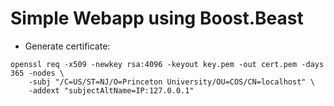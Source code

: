 # Simple Webapp using Boost.Beast

* Generate certificate:
```
openssl req -x509 -newkey rsa:4096 -keyout key.pem -out cert.pem -days 365 -nodes \
    -subj "/C=US/ST=NJ/O=Princeton University/OU=COS/CN=localhost" \
    -addext "subjectAltName=IP:127.0.0.1"
```
